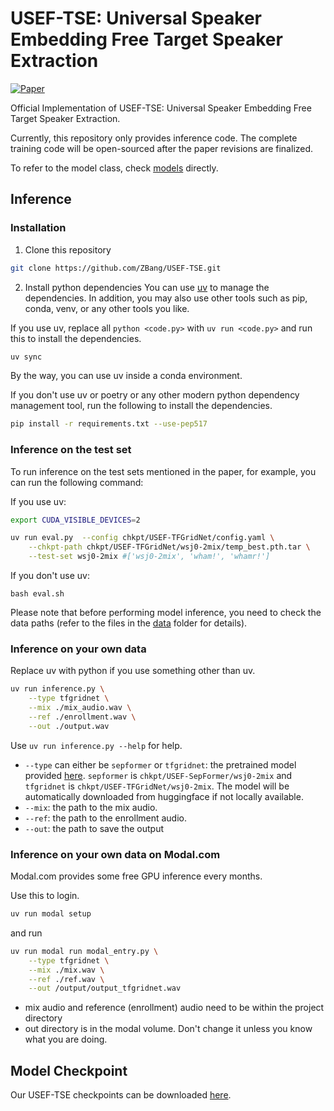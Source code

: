 # USEF-TSE: Universal Speaker Embedding Free Target Speaker Extraction

[![Paper](https://img.shields.io/badge/Paper-red?&logo=arxiv)](https://arxiv.org/pdf/2409.02615)

Official Implementation of USEF-TSE: Universal Speaker Embedding Free Target Speaker Extraction.

Currently, this repository only provides inference code. The complete training code will be open-sourced after the paper revisions are finalized.

To refer to the model class, check [models](./models/) directly.

## Inference

### Installation
1. Clone this repository
```sh
git clone https://github.com/ZBang/USEF-TSE.git
```
2. Install python dependencies
You can use [uv](https://docs.astral.sh/uv/getting-started/installation/) to manage the dependencies. In addition, you may also use other tools such as pip, conda, venv, or any other tools you like.

If you use uv, replace all `python <code.py>` with `uv run <code.py>` and run this to install the dependencies.
```sh
uv sync
```

By the way, you can use uv inside a conda environment.

If you don't use uv or poetry or any other modern python dependency management tool, run the following to install the dependencies.
```sh
pip install -r requirements.txt --use-pep517
```


### Inference on the test set
To run inference on the test sets mentioned in the paper, for example, you can run the following command:

If you use uv:
```sh
export CUDA_VISIBLE_DEVICES=2

uv run eval.py  --config chkpt/USEF-TFGridNet/config.yaml \
    --chkpt-path chkpt/USEF-TFGridNet/wsj0-2mix/temp_best.pth.tar \
    --test-set wsj0-2mix #['wsj0-2mix', 'wham!', 'whamr!']
```
If you don't use uv:
```shell
bash eval.sh
```

Please note that before performing model inference, you need to check the data paths (refer to the files in the [data](./data/) folder for details).

### Inference on your own data

Replace uv with python if you use something other than uv.
```sh
uv run inference.py \
    --type tfgridnet \
    --mix ./mix_audio.wav \
    --ref ./enrollment.wav \
    --out ./output.wav
```
Use `uv run inference.py --help` for help.
- `--type` can either be `sepformer` or `tfgridnet`: the pretrained model provided [here](https://huggingface.co/ZBang/USEF-TSE/tree/main). `sepformer` is `chkpt/USEF-SepFormer/wsj0-2mix` and `tfgridnet` is `chkpt/USEF-TFGridNet/wsj0-2mix`. The model will be automatically downloaded from huggingface if not locally available.
- `--mix`: the path to the mix audio.
- `--ref`: the path to the enrollment audio.
- `--out`: the path to save the output

### Inference on your own data on Modal.com
Modal.com provides some free GPU inference every months.

Use this to login.
```sh
uv run modal setup
```

and run
```sh
uv run modal run modal_entry.py \
    --type tfgridnet \
    --mix ./mix.wav \
    --ref ./ref.wav \
    --out /output/output_tfgridnet.wav
```
- mix audio and reference (enrollment) audio need to be within the project directory
- out directory is in the modal volume. Don't change it unless you know what you are doing.



## Model Checkpoint

Our USEF-TSE checkpoints can be downloaded [here](https://huggingface.co/ZBang/USEF-TSE).

